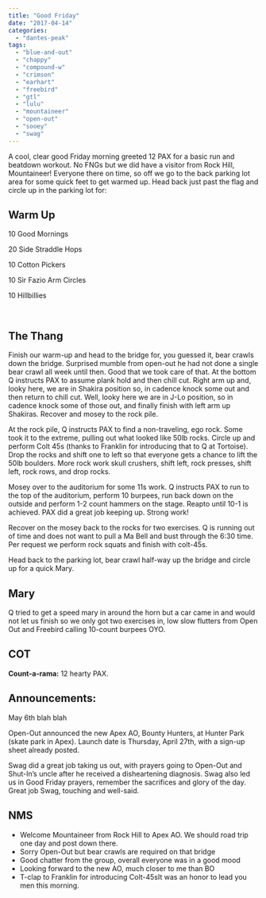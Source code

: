 ```yaml
---
title: "Good Friday"
date: "2017-04-14"
categories: 
  - "dantes-peak"
tags: 
  - "blue-and-out"
  - "chappy"
  - "compound-w"
  - "crimson"
  - "earhart"
  - "freebird"
  - "gtl"
  - "lulu"
  - "mountaineer"
  - "open-out"
  - "sooey"
  - "swag"
---
```


A cool, clear good Friday morning greeted 12 PAX for a basic run and beatdown workout. No FNGs but we did have a visitor from Rock Hill, Mountaineer! Everyone there on time, so off we go to the back parking lot area for some quick feet to get warmed up. Head back just past the flag and circle up in the parking lot for:

## Warm Up

10 Good Mornings

20 Side Straddle Hops

10 Cotton Pickers

10 Sir Fazio Arm Circles

10 Hillbillies

 

## The Thang

Finish our warm-up and head to the bridge for, you guessed it, bear crawls down the bridge. Surprised mumble from open-out he had not done a single bear crawl all week until then. Good that we took care of that. At the bottom Q instructs PAX to assume plank hold and then chill cut. Right arm up and, looky here, we are in Shakira position so, in cadence knock some out and then return to chill cut. Well, looky here we are in J-Lo position, so in cadence knock some of those out, and finally finish with left arm up Shakiras. Recover and mosey to the rock pile.

At the rock pile, Q instructs PAX to find a non-traveling, ego rock. Some took it to the extreme, pulling out what looked like 50lb rocks. Circle up and perform Colt 45s (thanks to Franklin for introducing that to Q at Tortoise). Drop the rocks and shift one to left so that everyone gets a chance to lift the 50lb boulders. More rock work skull crushers, shift left, rock presses, shift left, rock rows, and drop rocks.

Mosey over to the auditorium for some 11s work. Q instructs PAX to run to the top of the auditorium, perform 10 burpees, run back down on the outside and perform 1-2 count hammers on the stage. Reapto until 10-1 is achieved. PAX did a great job keeping up. Strong work!

Recover on the mosey back to the rocks for two exercises. Q is running out of time and does not want to pull a Ma Bell and bust through the 6:30 time. Per request we perform rock squats and finish with colt-45s.

Head back to the parking lot, bear crawl half-way up the bridge and circle up for a quick Mary.

## Mary

Q tried to get a speed mary in around the horn but a car came in and would not let us finish so we only got two exercises in, low slow flutters from Open Out and Freebird calling 10-count burpees OYO.

## COT

**Count-a-rama:** 12 hearty PAX.

## **Announcements:**

May 6th blah blah

Open-Out announced the new Apex AO, Bounty Hunters, at Hunter Park (skate park in Apex). Launch date is Thursday, April 27th, with a sign-up sheet already posted.

Swag did a great job taking us out, with prayers going to Open-Out and Shut-In’s uncle after he received a disheartening diagnosis. Swag also led us in Good Friday prayers, remember the sacrifices and glory of the day. Great job Swag, touching and well-said.

## NMS

- Welcome Mountaineer from Rock Hill to Apex AO. We should road trip one day and post down there.
- Sorry Open-Out but bear crawls are required on that bridge
- Good chatter from the group, overall everyone was in a good mood
- Looking forward to the new AO, much closer to me than BO
- T-clap to Franklin for introducing Colt-45sIt was an honor to lead you men this morning.
